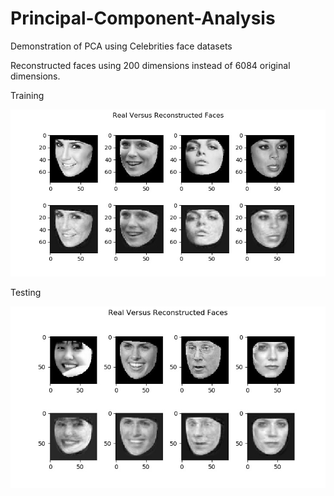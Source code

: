 # Principal-Component-Analysis
Demonstration of PCA using Celebrities face datasets

Reconstructed faces using 200 dimensions instead of 6084 original dimensions.

Training

![alt text](reconstedfaces_training.jpg)

Testing

![alt text](reconstedfaces_testing.jpg)
